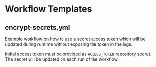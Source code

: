 # Workflow Templates

## encrypt-secrets.yml

Example workflow on how to use a secret access token which will be updated during runtime without exposing the token in the logs.

Initial access token must be provided as `ACCESS_TOKEN` repository secret. The secret will be updated on each run of the workflow.
